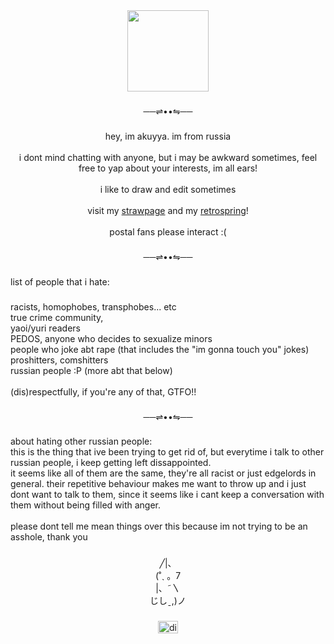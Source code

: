 <div align="center">
  <img height="130" src="https://media.tenor.com/ckvwQ2JeozsAAAAj/yellow-spinning-banana.gif"  />
</div>

###

<p align="center">──⇌••⇋──</p>

###

<p align="center">hey, im akuyya. im from russia<br><br> i dont mind chatting with anyone, but i may be awkward sometimes, feel free to yap about your interests, im all ears!<br><br>i like to draw and edit sometimes<br><br>visit my <a href="https://akuyyaa.straw.page/">strawpage</a> and my <a href="https://retrospring.net/@akuyya">retrospring</a>!<br><br>postal fans please interact :(</p>

###

<p align="center">──⇌••⇋──</p>

###

<p align="left">list of people that i hate:</p>

###

<p align="left">racists, homophobes, transphobes... etc<br>true crime community,<br>yaoi/yuri readers<br>PEDOS, anyone who decides to sexualize minors<br>people who joke abt rape (that includes the "im gonna touch you" jokes)<br>proshitters, comshitters<br>russian people :P (more abt that below)<br><br>(dis)respectfully, if you're any of that, GTFO!!</p>

###

<p align="center">──⇌••⇋──</p>

###

<p align="left">about hating other russian people:<br>this is the thing that ive been trying to get rid of, but everytime i talk to other russian people, i keep getting left dissappointed.<br>it seems like all of them are the same, they're all racist or just edgelords in general. their repetitive behaviour makes me want to throw up and i just dont want to talk to them, since it seems like i cant keep a conversation with them without being filled with anger. <br><br>please dont tell me mean things over this because im not trying to be an asshole, thank you</p>

###

<p align="center">╱|、<br>                          (˚ˎ 。7  <br>                           |、˜〵          <br>                          じしˍ,)ノ</p>

###

<div align="center">
  <a href="https://discord.com/users/1068110505375432775" target="_blank">
    <img src="https://raw.githubusercontent.com/maurodesouza/profile-readme-generator/master/src/assets/icons/social/discord/default.svg" width="32" height="20" alt="discord logo"  />
  </a>
</div>

###
